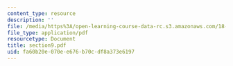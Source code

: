 ```yaml
---
content_type: resource
description: ''
file: /media/https%3A/open-learning-course-data-rc.s3.amazonaws.com/18-155-differential-analysis-fall-2004/fa60b20e070ee676b70cdf8a373e6197_section9.pdf
file_type: application/pdf
resourcetype: Document
title: section9.pdf
uid: fa60b20e-070e-e676-b70c-df8a373e6197
---
```

